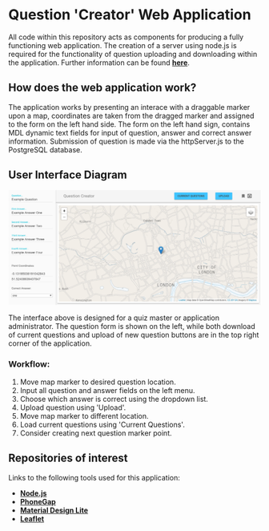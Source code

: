# Question 'Creator' Web Application

All code within this repository acts as components for producing a fully functioning web application. The creation of a server using node.js is required for the functionality of question uploading and downloading within the application. Further information can be found **[here](https://github.com/RJHCarto/Server)**.

## How does the web application work?

The application works by presenting an interace with a draggable marker upon a map, coordinates are taken from the dragged marker and assigned to the form on the left hand side. The form on the left hand sign, contains MDL dynamic text fields for input of question, answer and correct answer information. Submission of question is made via the httpServer.js to the PostgreSQL database.

## User Interface Diagram
![alt text](https://github.com/RJHCarto/Questions/blob/master/ucesrh1/www/img/WebApp.PNG)

The interface above is designed for a quiz master or application administrator. The question form is shown on the left, while both download of current questions and upload of new question buttons are in the top right corner of the application.

### Workflow:
1. Move map marker to desired question location.
2. Input all question and answer fields on the left menu.
3. Choose which answer is correct using the dropdown list.
4. Upload question using 'Upload'.
5. Move map marker to different location.
6. Load current questions using 'Current Questions'.
7. Consider creating next question marker point.

## Repositories of interest
Links to the following tools used for this application:
- **[Node.js](https://github.com/nodejs)**
- **[PhoneGap](https://github.com/phonegap)**
- **[Material Design Lite](https://github.com/google/material-design-lite)**
- **[Leaflet](https://github.com/Leaflet/Leaflet)**
